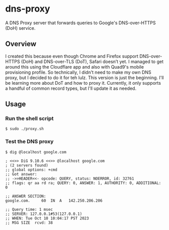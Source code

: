 # dns-proxy

A DNS Proxy server that forwards queries to Google's DNS-over-HTTPS (DoH) service.

## Overview

I created this because even though Chrome and Firefox support DNS-over-HTTPS (DoH) and DNS-over-TLS (DoT), Safari doesn’t yet. I managed to get around this using the Cloudflare app and also with Quad9's mobile provisioning profile. So technically, I didn't need to make my own DNS proxy, but I decided to do it for teh lulz. This version is just the beginning. I'll be learning more about DoT and how to proxy it. Currently, it only supports a handful of common record types, but I'll update it as needed.

## Usage

### Run the shell script

```
$ sudo ./proxy.sh
```

### Test the DNS proxy

```
$ dig @localhost google.com

; <<>> DiG 9.10.6 <<>> @localhost google.com
; (2 servers found)
;; global options: +cmd
;; Got answer:
;; ->>HEADER<<- opcode: QUERY, status: NOERROR, id: 32761
;; flags: qr aa rd ra; QUERY: 0, ANSWER: 1, AUTHORITY: 0, ADDITIONAL: 0

;; ANSWER SECTION:
google.com.		60	IN	A	142.250.206.206

;; Query time: 1 msec
;; SERVER: 127.0.0.1#53(127.0.0.1)
;; WHEN: Tue Oct 10 10:04:17 PST 2023
;; MSG SIZE  rcvd: 38
```
